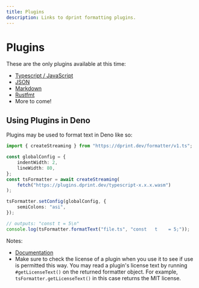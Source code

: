 ```yaml
---
title: Plugins
description: Links to dprint formatting plugins.
---
```


# Plugins

These are the only plugins available at this time:

- [Typescript / JavaScript](/plugins/typescript)
- [JSON](/plugins/json)
- [Markdown](/plugins/markdown)
- [Rustfmt](/plugins/rustfmt)
- More to come!

## Using Plugins in Deno

Plugins may be used to format text in Deno like so:

```ts
import { createStreaming } from "https://dprint.dev/formatter/v1.ts";

const globalConfig = {
    indentWidth: 2,
    lineWidth: 80,
};
const tsFormatter = await createStreaming(
    fetch("https://plugins.dprint.dev/typescript-x.x.x.wasm")
);

tsFormatter.setConfig(globalConfig, {
    semiColons: "asi",
});

// outputs: "const t = 5\n"
console.log(tsFormatter.formatText("file.ts", "const   t    = 5;"));
```

Notes:

- [Documentation](https://doc.deno.land/https/dprint.dev/formatter/v1.ts)
- Make sure to check the license of a plugin when you use it to see if use is permitted this way. You may read a plugin's license text by running `#getLicenseText()` on the returned formatter object. For example, `tsFormatter.getLicenseText()` in this case returns the MIT license.

